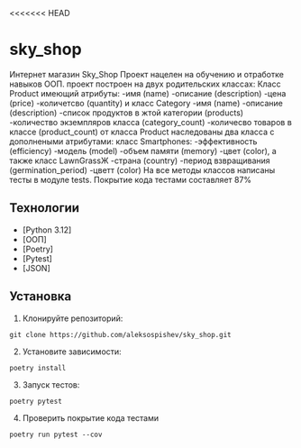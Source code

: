 <<<<<<< HEAD
# sky_shop
Интернет магазин Sky_Shop 
Проект нацелен на обучению и отработке навыков ООП. 
проект построен на двух родительских классах:
Класс Product имеющий атрибуты:
    -имя (name)
    -описание (description)
    -цена (price)
    -количетсво (quantity)
и класс Category 
    -имя (name)
    -описание (description)
    -список продуктов в жтой категории (products)
    -количество экземпляров класса (category_count)
    -количесво товаров в классе (product_count)
от класса Product наследованы два класса с дополнеными атрибутами:
класс Smartphones:
    -эффективность (efficiency)
    -модель (model)
    -объем памяти (memory)
    -цвет (color),
а также класс LawnGrassЖ
    -страна (country)
    -период взвращивания (germination_period)
    -цветт (color)
На все методы классов написаны тесты в модуле tests.
Покрытие кода тестами составляет 87%


## Технологии
- [Python 3.12]
- [ООП]
- [Poetry]
- [Pytest]
- [JSON]

## Установка 

1. Клонируйте репозиторий:
```
git clone https://github.com/aleksospishev/sky_shop.git
```

2. Установите зависимости:
```
poetry install
```
3. Запуск тестов:
```
poetry pytest
```
4. Проверить покрытие кода тестами
```
poetry run pytest --cov
```

